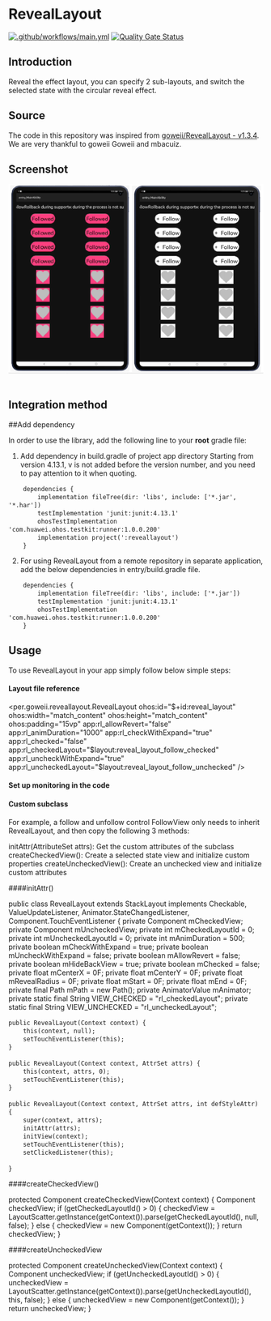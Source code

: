 # RevealLayout

[![.github/workflows/main.yml](https://github.com/applibgroup/RevealLayout/actions/workflows/main.yml/badge.svg)](https://github.com/applibgroup/RevealLayout/actions/workflows/main.yml)
[![Quality Gate Status](https://sonarcloud.io/api/project_badges/measure?project=applibgroup_RevealLayout&metric=alert_status)](https://sonarcloud.io/summary/new_code?id=applibgroup_RevealLayout)

## Introduction

Reveal the effect layout, you can specify 2 sub-layouts, and switch the selected state with the circular reveal effect.

## Source

The code in this repository was inspired from [goweii/RevealLayout - v1.3.4](https://github.com/goweii/RevealLayout). 
We are very thankful to goweii Goweii and mbacuiz.

## Screenshot

![Layout_ability_main](Images/RevealLayoutDemoImage.png)
&nbsp;&nbsp;&nbsp;&nbsp;&nbsp;&nbsp;&nbsp;&nbsp;&nbsp;&nbsp;&nbsp;&nbsp;&nbsp;&nbsp;&nbsp;&nbsp;

## Integration method

##Add dependency

In order to use the library, add the following line to your **root** gradle file:


1. Add dependency in build.gradle of project app directory
Starting from version 4.13.1, v is not added before the version number, and you need to pay attention to it when 
quoting.
```
    dependencies {
        implementation fileTree(dir: 'libs', include: ['*.jar', '*.har'])
        testImplementation 'junit:junit:4.13.1'
        ohosTestImplementation 'com.huawei.ohos.testkit:runner:1.0.0.200'
        implementation project(':reveallayout')
    }
```
2. For using RevealLayout from a remote repository in separate application, add the below dependencies in 
entry/build.gradle file.
```
    dependencies {
        implementation fileTree(dir: 'libs', include: ['*.jar'])
        testImplementation 'junit:junit:4.13.1'
        ohosTestImplementation 'com.huawei.ohos.testkit:runner:1.0.0.200'
    }
``` 

## Usage

To use RevealLayout in your app simply follow below simple steps:

#### Layout file reference

<per.goweii.reveallayout.RevealLayout
                ohos:id="$+id:reveal_layout"
                ohos:width="match_content"
                ohos:height="match_content"
                ohos:padding="15vp"
                app:rl_allowRevert="false"
                app:rl_animDuration="1000"
                app:rl_checkWithExpand="true"
                app:rl_checked="false"
                app:rl_checkedLayout="$layout:reveal_layout_follow_checked"
                app:rl_uncheckWithExpand="true"
                app:rl_uncheckedLayout="$layout:reveal_layout_follow_unchecked" />

#### Set up monitoring in the code

#### Custom subclass

For example, a follow and unfollow control FollowView only needs to inherit RevealLayout, and then copy the following 
3 methods:

initAttr(AttributeSet attrs): Get the custom attributes of the subclass
createCheckedView(): Create a selected state view and initialize custom properties
createUncheckedView(): Create an unchecked view and initialize custom attributes

####initAttr()

public class RevealLayout extends StackLayout implements Checkable, ValueUpdateListener, Animator.StateChangedListener,
        Component.TouchEventListener {
    private Component mCheckedView;
    private Component mUncheckedView;
    private int mCheckedLayoutId = 0;
    private int mUncheckedLayoutId = 0;
    private int mAnimDuration = 500;
    private boolean mCheckWithExpand = true;
    private boolean mUncheckWithExpand = false;
    private boolean mAllowRevert = false;
    private boolean mHideBackView = true;
    private boolean mChecked = false;
    private float mCenterX = 0F;
    private float mCenterY = 0F;
    private float mRevealRadius = 0F;
    private float mStart = 0F;
    private float mEnd = 0F;
    private final Path mPath = new Path();
    private AnimatorValue mAnimator;
    private static final String VIEW_CHECKED = "rl_checkedLayout";
    private static final String VIEW_UNCHECKED = "rl_uncheckedLayout";

    public RevealLayout(Context context) {
        this(context, null);
        setTouchEventListener(this);
    }

    public RevealLayout(Context context, AttrSet attrs) {
        this(context, attrs, 0);
        setTouchEventListener(this);
    }

    public RevealLayout(Context context, AttrSet attrs, int defStyleAttr) {
        super(context, attrs);
        initAttr(attrs);
        initView(context);
        setTouchEventListener(this);
        setClickedListener(this);

    }

####createCheckedView()

protected Component createCheckedView(Context context) {
        Component checkedView;
        if (getCheckedLayoutId() > 0) {
            checkedView = LayoutScatter.getInstance(getContext()).parse(getCheckedLayoutId(), null, false);
        } else {
            checkedView = new Component(getContext());
        }
        return checkedView;
    }

####createUncheckedView

protected Component createUncheckedView(Context context) {
        Component uncheckedView;
        if (getUncheckedLayoutId() > 0) {
            uncheckedView = LayoutScatter.getInstance(getContext()).parse(getUncheckedLayoutId(), this,
                    false);
        } else {
            uncheckedView = new Component(getContext());
        }
        return uncheckedView;
    }
